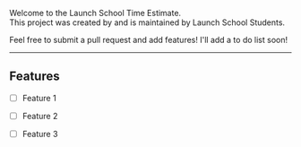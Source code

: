 Welcome to the Launch School Time Estimate.\
This project was created by and is maintained by Launch School Students.

Feel free to submit a pull request and add features!
I'll add a to do list soon!

---

## Features
- [ ] Feature 1
- [ ] Feature 2
- [ ] Feature 3

